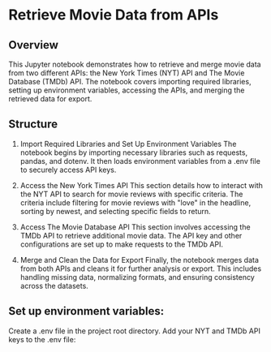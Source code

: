# Retrieve Movie Data from APIs


## Overview

This Jupyter notebook demonstrates how to retrieve and merge movie data from two different APIs: the New York Times (NYT) API and The Movie Database (TMDb) API. The notebook covers importing required libraries, setting up environment variables, accessing the APIs, and merging the retrieved data for export.

## Structure

1. Import Required Libraries and Set Up Environment Variables
The notebook begins by importing necessary libraries such as requests, pandas, and dotenv. It then loads environment variables from a .env file to securely access API keys.

2. Access the New York Times API
This section details how to interact with the NYT API to search for movie reviews with specific criteria. The criteria include filtering for movie reviews with "love" in the headline, sorting by newest, and selecting specific fields to return.

3. Access The Movie Database API
This section involves accessing the TMDb API to retrieve additional movie data. The API key and other configurations are set up to make requests to the TMDb API.

4. Merge and Clean the Data for Export
Finally, the notebook merges data from both APIs and cleans it for further analysis or export. This includes handling missing data, normalizing formats, and ensuring consistency across the datasets.


## Set up environment variables:

Create a .env file in the project root directory.
Add your NYT and TMDb API keys to the .env file:

